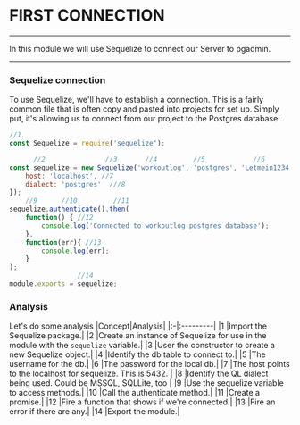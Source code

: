 # FIRST CONNECTION
---
In this module we will use Sequelize to connect our Server to pgadmin.

<hr>



### Sequelize connection
To use Sequelize, we'll have to establish a connection. This is a fairly common file that is often copy and pasted into projects for set up. Simply put, it's allowing us to connect from our project to the Postgres database:

```js
//1
const Sequelize = require('sequelize');

      //2               //3       //4         //5            //6          
const sequelize = new Sequelize('workoutlog', 'postgres', 'Letmein1234!', {
	host: 'localhost', //7
	dialect: 'postgres'  ///8
});
    //9      //10         //11         
sequelize.authenticate().then(
	function() { //12
		console.log('Connected to workoutlog postgres database');
	},
	function(err){ //13
		console.log(err);
	}
);
                 //14
module.exports = sequelize;
```

### Analysis
Let's do some analysis
|Concept|Analysis|
|:-|:---------|
|1 |Import the Sequelize package.|
|2 |Create an instance of Sequelize for use in the module with the `sequelize` variable.|
|3 |User the constructor to create a new Sequelize object.|
|4 |Identify the db table to connect to.|
|5 |The username for the db.|
|6 |The password for the local db.|
|7 |The host points to the localhost for sequelize. This is 5432. |
|8 |Identify the QL dialect being used. Could be MSSQL, SQLLite, too |
|9 |Use the sequelize variable to access methods.|
|10 |Call the authenticate method.|
|11 |Create a promise.|
|12 |Fire a function that shows if we're connected.|
|13 |Fire an error if there are any.|
|14 |Export the module.|



